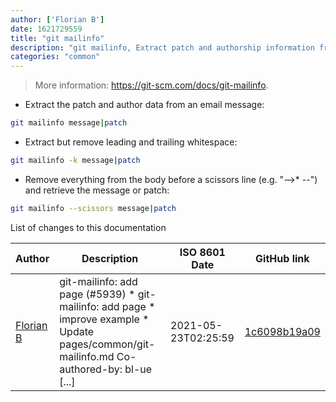 ```yaml
---
author: ['Florian B']
date: 1621729559
title: "git mailinfo"
description: "git mailinfo, Extract patch and authorship information from a single email message."
categories: "common"
---
```

> More information: <https://git-scm.com/docs/git-mailinfo>.

- Extract the patch and author data from an email message:

```bash
git mailinfo message|patch
```

- Extract but remove leading and trailing whitespace:

```bash
git mailinfo -k message|patch
```

- Remove everything from the body before a scissors line (e.g. "-->* --") and retrieve the message or patch:

```bash
git mailinfo --scissors message|patch
```
List of changes to this documentation


Author | Description | ISO 8601 Date | GitHub link
------|-----|-----|-----
[Florian B](mailto:gn0mish@protonmail.com) | git-mailinfo: add page (#5939) * git-mailinfo: add page * improve example * Update pages/common/git-mailinfo.md Co-authored-by: bl-ue [...] | 2021-05-23T02:25:59 | [1c6098b19a09](https://github.com/tldr-pages/tldr/commit/1c6098b19a091cec2460a99327fb139ff7e0d07e)


